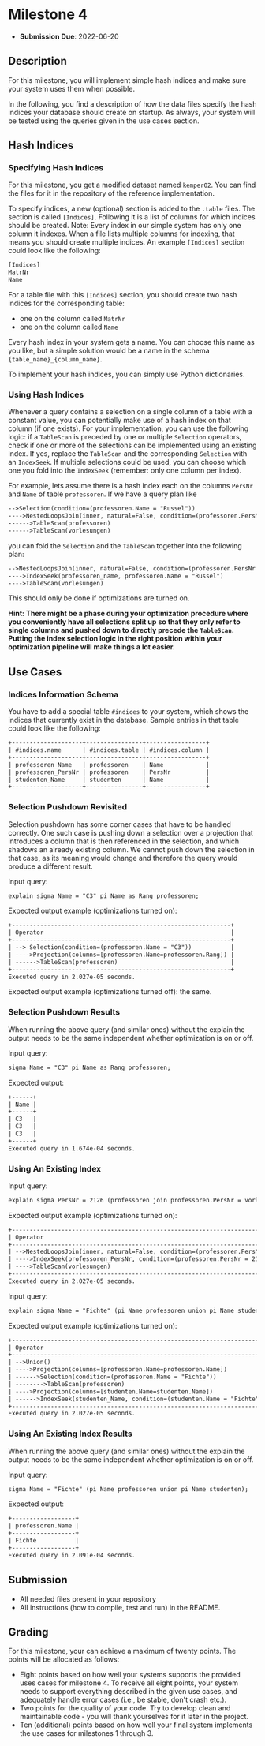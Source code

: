 # Milestone 4

- **Submission Due**: 2022-06-20

## Description

For this milestone, you will implement simple hash indices and make sure your system uses them when possible.

In the following, you find a description of how the data files specify the hash indices your database should create on startup. As always, your system will be tested using the queries given in the use cases section.

## Hash Indices

### Specifying Hash Indices

For this milestone, you get a modified dataset named `kemper02`. You can find the files for it in the repository of the reference implementation.

To specify indices, a new (optional) section is added to the `.table` files. The section is called `[Indices]`. Following it is a list of columns for which indices should be created. Note: Every index in our simple system has only one column it indexes. When a file lists multiple columns for indexing, that means you should create multiple indices. An example `[Indices]` section could look like the following:

```txt
[Indices]
MatrNr
Name
```

For a table file with this `[Indices]` section, you should create two hash indices for the corresponding table:

- one on the column called `MatrNr`
- one on the column called `Name`

Every hash index in your system gets a name. You can choose this name as you like, but a simple solution would be a name in the schema `{table_name}_{column_name}`.

To implement your hash indices, you can simply use Python dictionaries.

### Using Hash Indices

Whenever a query contains a selection on a single column of a table with a constant value, you can potentially make use of a hash index on that column (if one exists). For your implementation, you can use the following logic: if a `TableScan` is preceded by one or multiple `Selection` operators, check if one or more of the selections can be implemented using an existing index. If yes, replace the `TableScan` and the corresponding `Selection` with an `IndexSeek`. If multiple selections could be used, you can choose which one you fold into the `IndexSeek` (remember: only one column per index).

For example, lets assume there is a hash index each on the columns `PersNr` and `Name` of table `professoren`. If we have a query plan like

```txt
-->Selection(condition=(professoren.Name = "Russel"))
---->NestedLoopsJoin(inner, natural=False, condition=(professoren.PersNr = vorlesungen.gelesenVon))
------>TableScan(professoren)
------>TableScan(vorlesungen)
```

you can fold the `Selection` and the `TableScan` together into the following plan:

```txt
-->NestedLoopsJoin(inner, natural=False, condition=(professoren.PersNr = vorlesungen.gelesenVon))
---->IndexSeek(professoren_name, professoren.Name = "Russel")
---->TableScan(vorlesungen)
```

This should only be done if optimizations are turned on.

**Hint: There might be a phase during your optimization procedure where you conveniently have all selections split up so that they only refer to single columns and pushed down to directly precede the `TableScan`. Putting the index selection logic in the right position within your optimization pipeline will make things a lot easier.**

## Use Cases

### Indices Information Schema

You have to add a special table `#indices` to your system, which shows the indices that currently exist in the database. Sample entries in that table could look like the following:

```txt
+--------------------+----------------+-----------------+
| #indices.name      | #indices.table | #indices.column |
+--------------------+----------------+-----------------+
| professoren_Name   | professoren    | Name            |
| professoren_PersNr | professoren    | PersNr          |
| studenten_Name     | studenten      | Name            |
+--------------------+----------------+-----------------+
```

### Selection Pushdown Revisited

Selection pushdown has some corner cases that have to be handled correctly. One such case is pushing down a selection over a projection that introduces a column that is then referenced in the selection, and which shadows an already existing column. We cannot push down the selection in that case, as its meaning would change and therefore the query would produce a different result.

Input query:

```txt
explain sigma Name = "C3" pi Name as Rang professoren;
```

Expected output example (optimizations turned on):

```txt
+--------------------------------------------------------------+
| Operator                                                     |
+--------------------------------------------------------------+
| --> Selection(condition=(professoren.Name = "C3"))           |
| ---->Projection(columns=[professoren.Name=professoren.Rang]) |
| ------>TableScan(professoren)                                |
+--------------------------------------------------------------+
Executed query in 2.027e-05 seconds.
```

Expected output example (optimizations turned off): the same.

### Selection Pushdown Results

When running the above query (and similar ones) without the explain the output needs to be the same independent whether optimization is on or off.

Input query:

```txt
sigma Name = "C3" pi Name as Rang professoren;
```

Expected output:

```txt
+------+
| Name |
+------+
| C3   |
| C3   |
| C3   |
+------+
Executed query in 1.674e-04 seconds.
```

### Using An Existing Index

Input query:

```txt
explain sigma PersNr = 2126 (professoren join professoren.PersNr = vorlesungen.gelesenVon vorlesungen);
```

Expected output example (optimizations turned on):

```txt
+---------------------------------------------------------------------------------------------------+
| Operator                                                                                          |
+---------------------------------------------------------------------------------------------------+
| -->NestedLoopsJoin(inner, natural=False, condition=(professoren.PersNr = vorlesungen.gelesenVon)) |
| ---->IndexSeek(professoren_PersNr, condition=(professoren.PersNr = 2126))                           |
| ---->TableScan(vorlesungen)                                                                       |
+---------------------------------------------------------------------------------------------------+
Executed query in 2.027e-05 seconds.
```

Input query:

```txt
explain sigma Name = "Fichte" (pi Name professoren union pi Name studenten);
```

Expected output example (optimizations turned on):

```txt
+-------------------------------------------------------------------------+
| Operator                                                                |
+-------------------------------------------------------------------------+
| -->Union()                                                              |
| ---->Projection(columns=[professoren.Name=professoren.Name])            |
| ------>Selection(condition=(professoren.Name = "Fichte"))               |
| -------->TableScan(professoren)                                         |
| ---->Projection(columns=[studenten.Name=studenten.Name])                |
| ------>IndexSeek(studenten_Name, condition=(studenten.Name = "Fichte")) |
+-------------------------------------------------------------------------+
Executed query in 2.027e-05 seconds.
```

### Using An Existing Index Results

When running the above query (and similar ones) without the explain the output needs to be the same independent whether optimization is on or off.

Input query:

```txt
sigma Name = "Fichte" (pi Name professoren union pi Name studenten);
```

Expected output:

```txt
+------------------+
| professoren.Name |
+------------------+
| Fichte           |
+------------------+
Executed query in 2.091e-04 seconds.
```

## Submission

- All needed files present in your repository
- All instructions (how to compile, test and run) in the README.

## Grading

For this milestone, your can achieve a maximum of twenty points. The points will be allocated as follows:

- Eight points based on how well your systems supports the provided uses cases for milestone 4. To receive all eight points, your system needs to support everything described in the given use cases, and adequately handle error cases (i.e., be stable, don't crash etc.).
- Two points for the quality of your code. Try to develop clean and maintainable code - you will thank yourselves for it later in the project.
- Ten (additional) points based on how well your final system implements the use cases for milestones 1 through 3.
